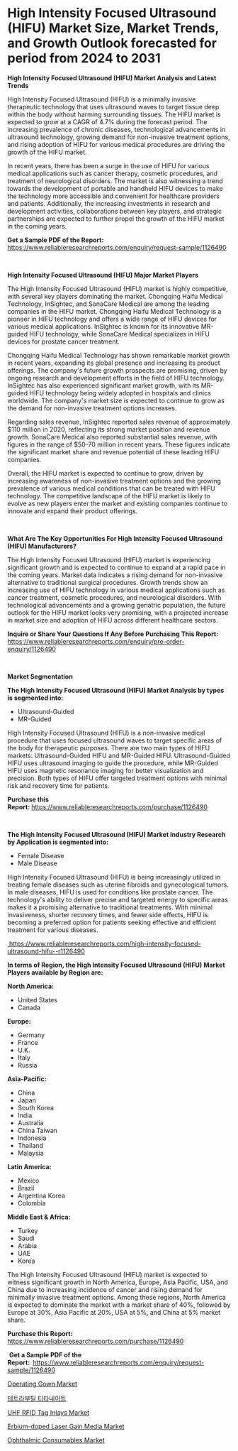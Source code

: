 <p><h1>High Intensity Focused Ultrasound (HIFU) Market Size, Market Trends, and Growth Outlook forecasted for period from 2024 to 2031</h1></p><p><strong>High Intensity Focused Ultrasound (HIFU) Market Analysis and Latest Trends</strong></p>
<p><p>High Intensity Focused Ultrasound (HIFU) is a minimally invasive therapeutic technology that uses ultrasound waves to target tissue deep within the body without harming surrounding tissues. The HIFU market is expected to grow at a CAGR of 4.7% during the forecast period. The increasing prevalence of chronic diseases, technological advancements in ultrasound technology, growing demand for non-invasive treatment options, and rising adoption of HIFU for various medical procedures are driving the growth of the HIFU market.</p><p>In recent years, there has been a surge in the use of HIFU for various medical applications such as cancer therapy, cosmetic procedures, and treatment of neurological disorders. The market is also witnessing a trend towards the development of portable and handheld HIFU devices to make the technology more accessible and convenient for healthcare providers and patients. Additionally, the increasing investments in research and development activities, collaborations between key players, and strategic partnerships are expected to further propel the growth of the HIFU market in the coming years.</p></p>
<p><strong>Get a Sample PDF of the Report:&nbsp;</strong> <a href="https://www.reliableresearchreports.com/enquiry/request-sample/1126490">https://www.reliableresearchreports.com/enquiry/request-sample/1126490</a></p>
<p>&nbsp;</p>
<p><strong>High Intensity Focused Ultrasound (HIFU) Major Market Players</strong></p>
<p><p>The High Intensity Focused Ultrasound (HIFU) market is highly competitive, with several key players dominating the market. Chongqing Haifu Medical Technology, InSightec, and SonaCare Medical are among the leading companies in the HIFU market. Chongqing Haifu Medical Technology is a pioneer in HIFU technology and offers a wide range of HIFU devices for various medical applications. InSightec is known for its innovative MR-guided HIFU technology, while SonaCare Medical specializes in HIFU devices for prostate cancer treatment.</p><p>Chongqing Haifu Medical Technology has shown remarkable market growth in recent years, expanding its global presence and increasing its product offerings. The company's future growth prospects are promising, driven by ongoing research and development efforts in the field of HIFU technology. InSightec has also experienced significant market growth, with its MR-guided HIFU technology being widely adopted in hospitals and clinics worldwide. The company's market size is expected to continue to grow as the demand for non-invasive treatment options increases.</p><p>Regarding sales revenue, InSightec reported sales revenue of approximately $110 million in 2020, reflecting its strong market position and revenue growth. SonaCare Medical also reported substantial sales revenue, with figures in the range of $50-70 million in recent years. These figures indicate the significant market share and revenue potential of these leading HIFU companies.</p><p>Overall, the HIFU market is expected to continue to grow, driven by increasing awareness of non-invasive treatment options and the growing prevalence of various medical conditions that can be treated with HIFU technology. The competitive landscape of the HIFU market is likely to evolve as new players enter the market and existing companies continue to innovate and expand their product offerings.</p></p>
<p>&nbsp;</p>
<p><strong>What Are The Key Opportunities For High Intensity Focused Ultrasound (HIFU) Manufacturers?</strong></p>
<p><p>The High Intensity Focused Ultrasound (HIFU) market is experiencing significant growth and is expected to continue to expand at a rapid pace in the coming years. Market data indicates a rising demand for non-invasive alternative to traditional surgical procedures. Growth trends show an increasing use of HIFU technology in various medical applications such as cancer treatment, cosmetic procedures, and neurological disorders. With technological advancements and a growing geriatric population, the future outlook for the HIFU market looks very promising, with a projected increase in market size and adoption of HIFU across different healthcare sectors.</p></p>
<p><strong>Inquire or Share Your Questions If Any Before Purchasing This Report:</strong> <a href="https://www.reliableresearchreports.com/enquiry/pre-order-enquiry/1126490">https://www.reliableresearchreports.com/enquiry/pre-order-enquiry/1126490</a></p>
<p>&nbsp;</p>
<p><strong>Market Segmentation</strong></p>
<p><strong>The High Intensity Focused Ultrasound (HIFU) Market Analysis by types is segmented into:</strong></p>
<p><ul><li>Ultrasound-Guided</li><li>MR-Guided</li></ul></p>
<p><p>High Intensity Focused Ultrasound (HIFU) is a non-invasive medical procedure that uses focused ultrasound waves to target specific areas of the body for therapeutic purposes. There are two main types of HIFU markets: Ultrasound-Guided HIFU and MR-Guided HIFU. Ultrasound-Guided HIFU uses ultrasound imaging to guide the procedure, while MR-Guided HIFU uses magnetic resonance imaging for better visualization and precision. Both types of HIFU offer targeted treatment options with minimal risk and recovery time for patients.</p></p>
<p><strong>Purchase this Report:&nbsp;</strong><a href="https://www.reliableresearchreports.com/purchase/1126490">https://www.reliableresearchreports.com/purchase/1126490</a></p>
<p>&nbsp;</p>
<p><strong>The High Intensity Focused Ultrasound (HIFU) Market Industry Research by Application is segmented into:</strong></p>
<p><ul><li>Female Disease</li><li>Male Disease</li></ul></p>
<p><p>High Intensity Focused Ultrasound (HIFU) is being increasingly utilized in treating female diseases such as uterine fibroids and gynecological tumors. In male diseases, HIFU is used for conditions like prostate cancer. The technology's ability to deliver precise and targeted energy to specific areas makes it a promising alternative to traditional treatments. With minimal invasiveness, shorter recovery times, and fewer side effects, HIFU is becoming a preferred option for patients seeking effective and efficient treatment for various diseases.</p></p>
<p><a href="https://www.reliableresearchreports.com/high-intensity-focused-ultrasound-hifu--r1126490">&nbsp;https://www.reliableresearchreports.com/high-intensity-focused-ultrasound-hifu--r1126490</a></p>
<p><strong>In terms of Region, the High Intensity Focused Ultrasound (HIFU) Market Players available by Region are:</strong></p>
<p>
    <p> <strong> North America: </strong>
        <ul>
            <li>United States</li>
            <li>Canada</li>
        </ul>
        </p> 
    <p> <strong> Europe: </strong>
        <ul>
            <li>Germany</li>
            <li>France</li>
            <li>U.K.</li>
            <li>Italy</li>
            <li>Russia</li>
        </ul>
        </p> 
    <p> <strong> Asia-Pacific: </strong>
        <ul>
            <li>China</li>
            <li>Japan</li>
            <li>South Korea</li>
            <li>India</li>
            <li>Australia</li>
            <li>China Taiwan</li>
            <li>Indonesia</li>
            <li>Thailand</li>
            <li>Malaysia</li>
        </ul>
        </p> 
    <p> <strong> Latin America: </strong>
        <ul>
            <li>Mexico</li>
            <li>Brazil</li>
            <li>Argentina Korea</li>
            <li>Colombia</li>
        </ul>
        </p> 
    <p> <strong> Middle East & Africa: </strong>
        <ul>
            <li>Turkey</li>
            <li>Saudi</li>
            <li>Arabia</li>
            <li>UAE</li>
            <li>Korea</li>
        </ul>
    </p>
    </p>
<p><p>The High Intensity Focused Ultrasound (HIFU) market is expected to witness significant growth in North America, Europe, Asia Pacific, USA, and China due to increasing incidence of cancer and rising demand for minimally invasive treatment options. Among these regions, North America is expected to dominate the market with a market share of 40%, followed by Europe at 30%, Asia Pacific at 20%, USA at 5%, and China at 5% market share.</p></p>
<p><strong>Purchase this Report: </strong><a href="https://www.reliableresearchreports.com/purchase/1126490">https://www.reliableresearchreports.com/purchase/1126490</a></p>
<p>&nbsp;<strong>Get a Sample PDF of the Report:&nbsp;&nbsp;</strong><a href="https://www.reliableresearchreports.com/enquiry/request-sample/1126490">https://www.reliableresearchreports.com/enquiry/request-sample/1126490</a></p>
<p><strong></strong></p>
<p><p><a href="https://github.com/mahnoor2003/Market-Research-Report-List-5/blob/main/operating-gown-market.md">Operating Gown Market</a></p><p><a href="https://github.com/LoganRew1964/Market-Research-Report-List-2/blob/main/733073475745.md">테트라부틸 티타네이트</a></p><p><a href="https://medium.com/@avnhan99_20208/exploring-uhf-rfid-tag-inlays-market-dynamics-global-trends-and-future-growth-prospects-2024-cc47ef2463bb">UHF RFID Tag Inlays Market</a></p><p><a href="https://medium.com/@owen.mclean8956/erbium-doped-laser-gain-media-market-global-market-share-and-ranking-overall-sales-and-demand-e7ddc0489fa7">Erbium-doped Laser Gain Media Market</a></p><p><a href="https://github.com/BryceTownsendr/Market-Research-Report-List-6/blob/main/ophthalmic-consumables-market.md">Ophthalmic Consumables Market</a></p></p>